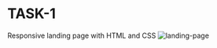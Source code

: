 # TASK-1
Responsive landing page with HTML and CSS
![landing-page](https://github.com/user-attachments/assets/5c9eb50e-4ba8-46df-a68e-aaba388ffeb6)


